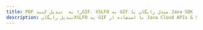 ---title: PDF را به  تبدیل کنیدGIF، XSLFO به GIF مبدل رایگان یا Java SDKdescription: تبدیل رایگانXSLFO به GIF با استفاده از Java Cloud APIs & SDK همچنین اسناد PDF را در Cloud ایجاد، ویرایش و رندر کنید.---
